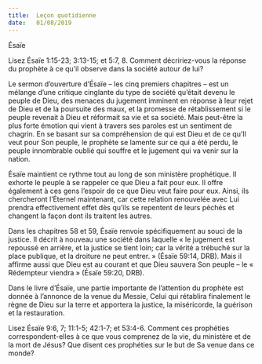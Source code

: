 ```yaml
---
title:  Leçon quotidienne
date:   01/08/2019
---
```


Ésaïe

Lisez Ésaïe 1:15-23; 3:13-15; et 5:7, 8. Comment décririez-vous la réponse du prophète à ce qu’il observe dans la société autour de lui?

Le sermon d’ouverture d’Ésaïe – les cinq premiers chapitres – est un mélange d’une critique cinglante du type de société qu’était devenu le peuple de Dieu, des menaces du jugement imminent en réponse à leur rejet de Dieu et de la poursuite des maux, et la promesse de rétablissement si le peuple revenait à Dieu et réformait sa vie et sa société. Mais peut-être la plus forte émotion qui vient à travers ses paroles est un sentiment de chagrin. En se basant sur sa compréhension de qui est Dieu et de ce qu’Il veut pour Son peuple, le prophète se lamente sur ce qui a été perdu, le peuple innombrable oublié qui souffre et le jugement qui va venir sur la nation.

Ésaïe maintient ce rythme tout au long de son ministère prophétique. Il exhorte le peuple à se rappeler ce que Dieu a fait pour eux. Il offre également à ces gens l’espoir de ce que Dieu veut faire pour eux. Ainsi, ils chercheront l’Éternel maintenant, car cette relation renouvelée avec Lui prendra effectivement effet dès qu’ils se repentent de leurs péchés et changent la façon dont ils traitent les autres.

Dans les chapitres 58 et 59, Ésaïe renvoie spécifiquement au souci de la justice. Il décrit à nouveau une société dans laquelle « le jugement est repoussé en arrière, et la justice se tient loin; car la vérité a trébuché sur la place publique, et la droiture ne peut entrer. » (Ésaïe 59:14, DRB). Mais il affirme aussi que Dieu est au courant et que Dieu sauvera Son peuple – le « Rédempteur viendra » (Ésaïe 59:20, DRB).

Dans le livre d’Ésaïe, une partie importante de l’attention du prophète est donnée à l’annonce de la venue du Messie, Celui qui rétablira finalement le règne de Dieu sur la terre et apportera la justice, la miséricorde, la guérison et la restauration.

Lisez Ésaïe 9:6, 7; 11:1-5; 42:1-7; et 53:4-6. Comment ces prophéties correspondent-elles à ce que vous comprenez de la vie, du ministère et de la mort de Jésus? Que disent ces prophéties sur le but de Sa venue dans ce monde?